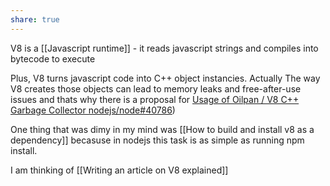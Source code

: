 ```yaml
---
share: true
---
```


V8 is a [[Javascript runtime]] - it reads javascript strings and compiles into bytecode to execute

Plus, V8 turns javascript code into C++ object instancies.  Actually The way V8 creates those objects can lead to memory leaks and free-after-use issues and thats why there is a proposal for [Usage of Oilpan / V8 C++ Garbage Collector nodejs/node#40786](https://github.com/nodejs/node/issues/40786)) 

One thing that was dimy in my mind was [[How to build and install v8 as a dependency]] becasuse in nodejs this task is as simple as running npm install.


I am thinking of [[Writing an article on V8 explained]]